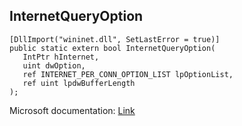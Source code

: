 ## InternetQueryOption

```
[DllImport("wininet.dll", SetLastError = true)]
public static extern bool InternetQueryOption(
   IntPtr hInternet,
   uint dwOption,
   ref INTERNET_PER_CONN_OPTION_LIST lpOptionList,
   ref uint lpdwBufferLength
);
```

Microsoft documentation: [Link](https://docs.microsoft.com/en-us/windows/win32/api/wininet/nf-wininet-internetqueryoptiona)
